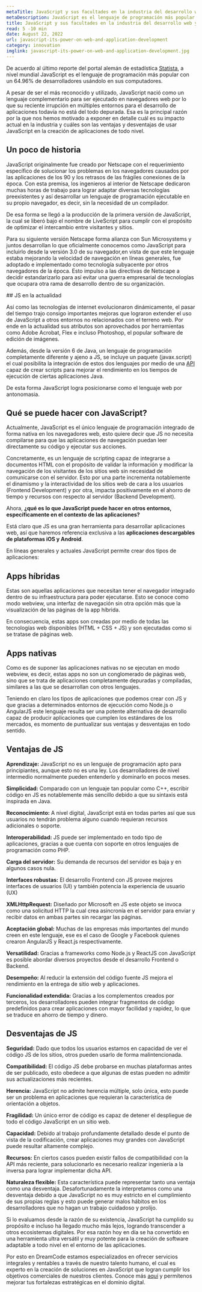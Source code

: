 ```yaml
---
metaTitle: JavaScript y sus facultades en la industria del desarrollo web y de aplicaciones
metaDescription: JavaScript es el lenguaje de programación más popular entre desarrolladores web a nivel mundial el cual recientemente ha demostrado ser viable también para el desarrollo móvil.
title: JavaScript y sus facultades en la industria del desarrollo web y de aplicaciones
read: 5 -10 min
date: August 22, 2022
url: javascript-its-power-on-web-and-application-development
category: innovation
imglink: javascript-its-power-on-web-and-application-development.jpg
---
```


De acuerdo al último reporte del portal alemán de estadística [Statista](https://www.statista.com/statistics/793628/worldwide-developer-survey-most-used-languages/), a nivel mundial JavaScript es el lenguaje de programación más popular con un 64.96% de desarrolladores usándolo en sus computadores.

A pesar de ser el más reconocido y utilizado, JavaScript nació como un lenguaje complementario para ser ejecutado en navegadores web por lo que su reciente irrupción en múltiples entornos para el desarrollo de aplicaciones todavía no está del todo depurada. Esa es la principal razón por la que nos hemos motivado a exponer en detalle cuál es su impacto actual en la industria y cuáles son las ventajas y desventajas de usar JavaScript en la creación de aplicaciones de todo nivel.

## Un poco de historia

JavaScript originalmente fue creado por Netscape con el requerimiento específico de solucionar los problemas en los navegadores causados por las aplicaciones de los 90 y los retrasos de las frágiles conexiones de la época. Con esta premisa, los ingenieros al interior de Netscape dedicaron muchas horas de trabajo para lograr adaptar diversas tecnologías preexistentes y así desarrollar un lenguaje de programación ejecutable en su propio navegador, es decir, sin la necesidad de un compilador.

De esa forma se llegó a la producción de la primera versión de JavaScript, la cual se liberó bajo el nombre de LiveScript para cumplir con el propósito de optimizar el intercambio entre visitantes y sitios.

Para su siguiente versión Netscape forma alianza con Sun Microsystems y juntos desarrollan lo que oficialmente conocemos como JavaScript para incluirlo desde la versión 3.0 de su navegador,en vista de que este lenguaje estaba mejorando la velocidad de navegación en líneas generales, fue adoptado e implementado como tecnología subyacente por otros navegadores de la época. Esto impulso a las directivas de Netscape a decidir estandarizarlo para así evitar una guerra empresarial de tecnologías que ocupara otra rama de desarrollo dentro de su organización.

## JS en la actualidad

Así como las tecnologías de internet evolucionaron dinámicamente, el pasar del tiempo trajo consigo importantes mejoras que lograron extender el uso de JavaScript a otros entornos no relacionados con el terreno web. Por ende en la actualidad sus atributos son aprovechados por herramientas como Adobe Acrobat, Flex e incluso Photoshop, el popular software de edición de imágenes.

Además, desde la versión 6 de Java, un lenguaje de programación completamente diferente y ajeno a JS, se incluye un paquete (javax.script) el cual posibilita la integración de estos dos lenguajes por medio de una [API](https://www.dreamcodesoft.com/API-driven-Architecture-simplifying-software-development) capaz de crear scripts para mejorar el rendimiento en los tiempos de ejecución de ciertas aplicaciones Java.

De esta forma JavaScript logra posicionarse como el lenguaje web por antonomasia.

## Qué se puede hacer con JavaScript?

Actualmente, JavaScript es el único lenguaje de programación integrado de forma nativa en los navegadores web, esto quiere decir que JS no necesita compilarse para que las aplicaciones de navegación puedan leer directamente su código y ejecutar sus acciones.

Concretamente, es un lenguaje de scripting capaz de integrarse a documentos HTML con el propósito de validar la información y modificar la navegación de los visitantes de los sitios web sin necesidad de comunicarse con el servidor. Esto por una parte incrementa notablemente el dinamismo y la interactividad de los sitios web de cara a los usuarios (Frontend Development) y por otra, impacta positivamente en el ahorro de tiempo y recursos con respecto al servidor (Backend Development).

Ahora, **¿qué es lo que JavaScript puede hacer en otros entornos, específicamente en el contexto de las aplicaciones?**

Está claro que JS es una gran herramienta para desarrollar aplicaciones web, así que haremos referencia exclusiva a las **aplicaciones descargables de plataformas iOS y Android**.

En líneas generales y actuales JavaScript permite crear dos tipos de aplicaciones:

## Apps híbridas

Estas son aquellas aplicaciones que necesitan tener el navegador integrado dentro de su infraestructura para poder ejecutarse. Esto se conoce como modo webview, una interfaz de navegación sin otra opción más que la visualización de las páginas de la app híbrida.

En consecuencia, estas apps son creadas por medio de todas las tecnologías web disponibles (HTML + CSS + JS) y son ejecutadas como si se tratase de páginas web.

## Apps nativas

Como es de suponer las aplicaciones nativas no se ejecutan en modo webview, es decir, estas apps no son un conglomerado de páginas web, sino que se trata de aplicaciones completamente depuradas y compiladas, similares a las que se desarrollan con otros lenguajes.

Teniendo en claro los tipos de aplicaciones que podemos crear con JS y que gracias a determinados entornos de ejecución como Node.js o AngularJS este lenguaje resulta ser una potente alternativa de desarrollo capaz de producir aplicaciones que cumplen los estándares de los mercados, es momento de puntualizar sus ventajas y desventajas en todo sentido.

## Ventajas de JS

**Aprendizaje:** JavaScript no es un lenguaje de programación apto para principiantes, aunque esto no es una ley. Los desarrolladores de nivel intermedio normalmente pueden entenderlo y dominarlo en pocos meses.

**Simplicidad:** Comparado con un lenguaje tan popular como C++, escribir código en JS es notablemente más sencillo debido a que su sintaxis está inspirada en Java.

**Reconocimiento:** A nivel digital, JavaScript está en todas partes así que sus usuarios no tendrán problema alguno cuando requieran recursos adicionales o soporte.

**Interoperabilidad:** JS puede ser implementado en todo tipo de aplicaciones, gracias a que cuenta con soporte en otros lenguajes de programación como PHP.

**Carga del servidor:** Su demanda de recursos del servidor es baja y en algunos casos nula.

**Interfaces robustas:** El desarrollo Frontend con JS provee mejores interfaces de usuarios (UI) y también potencia la experiencia de usuario (UX)

**XMLHttpRequest:** Diseñado por Microsoft en JS este objeto se invoca como una solicitud HTTP la cual crea asincronía en el servidor para enviar y recibir datos en ambas partes sin recargar las páginas.

**Aceptación global:** Muchas de las empresas más importantes del mundo creen en este lenguaje, ese es el caso de Google y Facebook quienes crearon AngularJS y React.js respectivamente.

**Versatilidad:** Gracias a frameworks como Node.js y ReactJS con JavaScript es posible abordar diversos proyectos desde el desarrollo Frontend o Backend.

**Desempeño:** Al reducir la extensión del código fuente JS mejora el rendimiento en la entrega de sitio web y aplicaciones.

**Funcionalidad extendida:** Gracias a los complementos creados por terceros, los desarrolladores pueden integrar fragmentos de código predefinidos para crear aplicaciones con mayor facilidad y rapidez, lo que se traduce en ahorro de tiempo y dinero.

## Desventajas de JS

**Seguridad:** Dado que todos los usuarios estamos en capacidad de ver el código JS de los sitios, otros pueden usarlo de forma malintencionada.

**Compatibilidad:** El código JS debe probarse en muchas plataformas antes de ser publicado, esto obedece a que algunas de estas pueden no admitir sus actualizaciones más recientes.

**Herencia:** JavaScript no admite herencia múltiple, solo única, esto puede ser un problema en aplicaciones que requieran la característica de orientación a objetos.

**Fragilidad:** Un único error de código es capaz de detener el despliegue de todo el código JavaScript en un sitio web.

**Capacidad:** Debido al trabajo profundamente detallado desde el punto de vista de la codificación, crear aplicaciones muy grandes con JavaScript puede resultar altamente complejo.

**Recursos:** En ciertos casos pueden existir fallos de compatibilidad con la API más reciente, para solucionarlo es necesario realizar ingeniería a la inversa para lograr implementar dicha API.

**Naturaleza flexible:** Esta característica puede representar tanto una ventaja como una desventaja. Desafortunadamente la interpretamos como una desventaja debido a que JavaScript no es muy estricto en el cumplimiento de sus propias reglas y esto puede generar malos hábitos en los desarrolladores que no hagan un trabajo cuidadoso y prolijo.

Si lo evaluamos desde la razón de su existencia, JavaScript ha cumplido su propósito e incluso ha llegado mucho más lejos, logrando transcender a otros ecosistemas digitales. Por esa razón hoy en día se ha convertido en una herramienta ultra versátil y muy potente para la creación de software adaptable a todo nivel en el entorno de las aplicaciones.

Por esto en DreamCode estamos especializados en ofrecer servicios integrales y rentables a través de nuestro talento humano, el cual es experto en la creación de soluciones en JavaScript que logran cumplir los objetivos comerciales de nuestros clientes. Conoce más [aquí](https://www.dreamcodesoft.com/services) y permítenos mejorar tus fortalezas estratégicas en el dominio digital.
